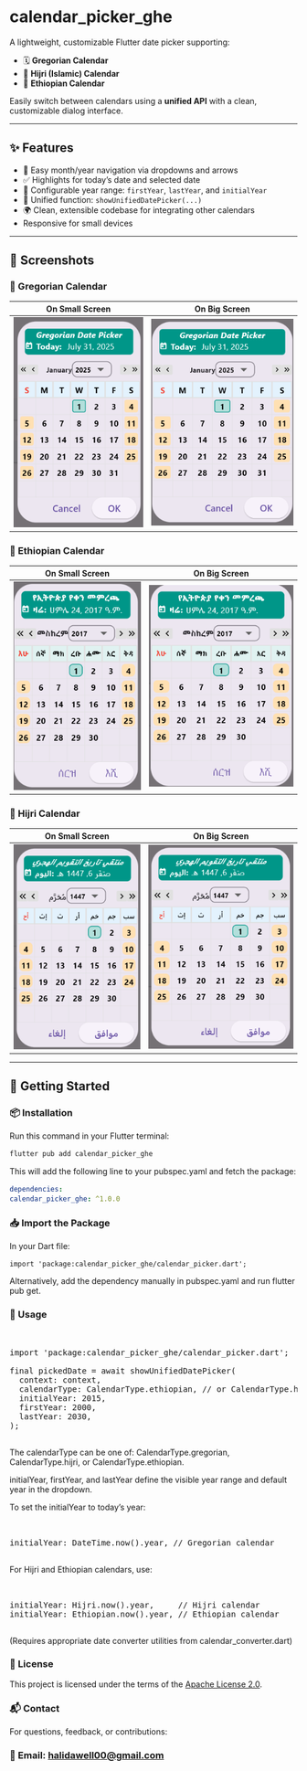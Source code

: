 # calendar_picker_ghe

A lightweight, customizable Flutter date picker supporting:

- 🗓️ **Gregorian Calendar**
- 🌙 **Hijri (Islamic) Calendar**
- 🗿 **Ethiopian Calendar**

Easily switch between calendars using a **unified API** with a clean, customizable dialog interface.

---

## ✨ Features

- 🔁 Easy month/year navigation via dropdowns and arrows
- ✅ Highlights for today’s date and selected date
- 📆 Configurable year range: `firstYear`, `lastYear`, and `initialYear`
- 🎯 Unified function: `showUnifiedDatePicker(...)`
- 🌍 Clean, extensible codebase for integrating other calendars
- Responsive for small devices
---

## 📸 Screenshots

### 📅 Gregorian Calendar

| On Small Screen                                       | On Big Screen                                      |
|-------------------------------------------------------|----------------------------------------------------|
| ![Gregorian Table](assets/screenshots/grigSmall2.PNG) | ![Gregorian Year](assets/screenshots/grigBig2.PNG) |

### 🗿 Ethiopian Calendar

| On Small Screen                                      | On Big Screen                                     |
|------------------------------------------------------|---------------------------------------------------|
| ![Ethiopian Table](assets/screenshots/ethSmall2.PNG) | ![Ethiopian Year](assets/screenshots/ethBig2.PNG) |

### 🌙 Hijri Calendar

| On Small Screen                                    | On Big Screen                                   |
|----------------------------------------------------|-------------------------------------------------|
| ![Hijri Table](assets/screenshots/hijriSmall2.PNG) | ![Hijri Year](assets/screenshots/hijriBig2.PNG) |

---

## 🚀 Getting Started

### 📦 Installation

Run this command in your Flutter terminal:

```bash
flutter pub add calendar_picker_ghe
```
This will add the following line to your pubspec.yaml and fetch the package:

```yaml
dependencies:
calendar_picker_ghe: ^1.0.0
```
### 📥 Import the Package
In your Dart file:

```
import 'package:calendar_picker_ghe/calendar_picker.dart';
```
Alternatively, add the dependency manually in pubspec.yaml and run flutter pub get.

### 🧪 Usage
<pre lang="markdown"> 

import 'package:calendar_picker_ghe/calendar_picker.dart';

final pickedDate = await showUnifiedDatePicker(
  context: context,
  calendarType: CalendarType.ethiopian, // or CalendarType.hijri / .gregorian
  initialYear: 2015,
  firstYear: 2000,
  lastYear: 2030,
);

</pre>
The calendarType can be one of: CalendarType.gregorian, CalendarType.hijri, or CalendarType.ethiopian.

initialYear, firstYear, and lastYear define the visible year range and default year in the dropdown.

To set the initialYear to today’s year:

<pre lang="markdown"> 

initialYear: DateTime.now().year, // Gregorian calendar

</pre>
For Hijri and Ethiopian calendars, use:
<pre lang="markdown"> 

initialYear: Hijri.now().year,     // Hijri calendar
initialYear: Ethiopian.now().year, // Ethiopian calendar

</pre>
(Requires appropriate date converter utilities from calendar_converter.dart)

### 📝 License
This project is licensed under the terms of the [Apache License 2.0](LICENSE).

### 📬 Contact
For questions, feedback, or contributions:

### 📧 Email: halidawell00@gmail.com
